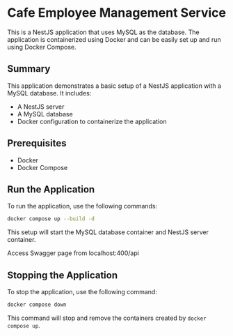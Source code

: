 # Cafe Employee Management Service
This is a NestJS application that uses MySQL as the database. The application is containerized using Docker and can be easily set up and run using Docker Compose.

## Summary

This application demonstrates a basic setup of a NestJS application with a MySQL database. It includes:

- A NestJS server
- A MySQL database
- Docker configuration to containerize the application

## Prerequisites

- Docker
- Docker Compose

## Run the Application

To run the application, use the following commands:

```sh
docker compose up --build -d
```

This setup will start the MySQL database container and NestJS server container.

Access Swagger page from localhost:400/api

## Stopping the Application

To stop the application, use the following command:

```sh
docker compose down
```

This command will stop and remove the containers created by `docker compose up`.
